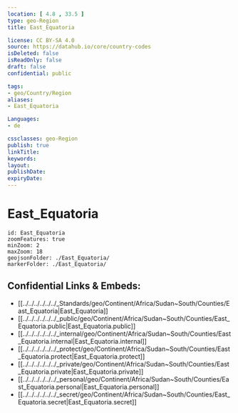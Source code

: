 ```yaml
---
location: [ 4.8 , 33.5 ] 
type: geo-Region
title: East_Equatoria

license: CC BY-SA 4.0
source: https://datahub.io/core/country-codes
isDeleted: false
isReadOnly: false
draft: false
confidential: public

tags:
- geo/Country/Region
aliases:
- East_Equatoria

Languages:
- de

cssclasses: geo-Region
publish: true
linkTitle: 
keywords: 
layout: 
publishDate: 
expiryDate: 
---
```


# East_Equatoria

```leaflet
id: East_Equatoria
zoomFeatures: true 
minZoom: 2 
maxZoom: 18
geojsonFolder: ./East_Equatoria/
markerFolder: ./East_Equatoria/
```


## Confidential Links & Embeds: 
- [[../../../../../../_Standards/geo/Continent/Africa/Sudan~South/Counties/East_Equatoria|East_Equatoria]] 
- [[../../../../../../_public/geo/Continent/Africa/Sudan~South/Counties/East_Equatoria.public|East_Equatoria.public]] 
- [[../../../../../../_internal/geo/Continent/Africa/Sudan~South/Counties/East_Equatoria.internal|East_Equatoria.internal]] 
- [[../../../../../../_protect/geo/Continent/Africa/Sudan~South/Counties/East_Equatoria.protect|East_Equatoria.protect]] 
- [[../../../../../../_private/geo/Continent/Africa/Sudan~South/Counties/East_Equatoria.private|East_Equatoria.private]] 
- [[../../../../../../_personal/geo/Continent/Africa/Sudan~South/Counties/East_Equatoria.personal|East_Equatoria.personal]] 
- [[../../../../../../_secret/geo/Continent/Africa/Sudan~South/Counties/East_Equatoria.secret|East_Equatoria.secret]] 

